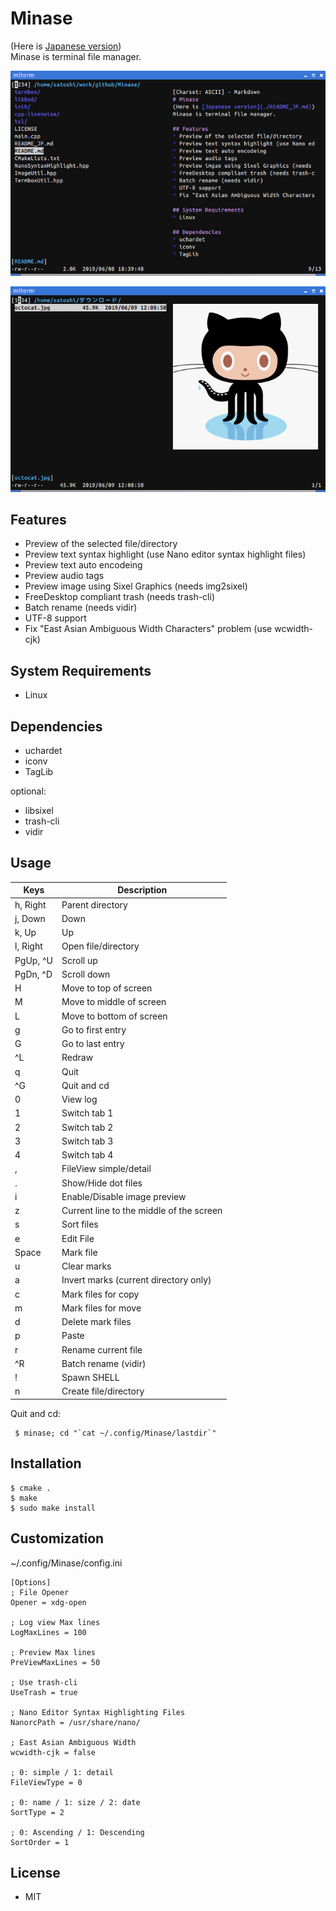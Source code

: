 # Minase
(Here is [Japanese version](./README_JP.md))  
Minase is terminal file manager.

![image](./screenshot00.png)

![image](./screenshot01.png)

## Features
* Preview of the selected file/directory
* Preview text syntax highlight (use Nano editor syntax highlight files)
* Preview text auto encodeing
* Preview audio tags
* Preview image using Sixel Graphics (needs img2sixel)
* FreeDesktop compliant trash (needs trash-cli)
* Batch rename (needs vidir)
* UTF-8 support
* Fix "East Asian Ambiguous Width Characters" problem (use wcwidth-cjk)

## System Requirements
* Linux

## Dependencies
* uchardet
* iconv
* TagLib

optional:
* libsixel
* trash-cli
* vidir

## Usage
|Keys|Description|
| ---- | ---- |
|h, Right| Parent directory|
|j, Down| Down|
|k, Up| Up|
|l, Right| Open file/directory|
|PgUp, ^U| Scroll up|
|PgDn, ^D| Scroll down|
|H| Move to top of screen|
|M| Move to middle of screen|
|L| Move to bottom of screen|
|g| Go to first entry|
|G| Go to last entry|
|^L| Redraw|
|q| Quit|
|^G|  Quit and cd|
|0| View log|
|1| Switch tab 1|
|2| Switch tab 2|
|3| Switch tab 3|
|4| Switch tab 4|
|,| FileView simple/detail|
|.| Show/Hide dot files|
|i| Enable/Disable image preview|
|z| Current line to the middle of the screen|
|s| Sort files|
|e| Edit File|
|Space| Mark file|
|u| Clear marks|
|a| Invert marks (current directory only)|
|c| Mark files for copy|
|m| Mark files for move|
|d| Delete mark files|
|p| Paste|
|r| Rename current file|
|^R| Batch rename (vidir)|
|!| Spawn SHELL|
|n| Create file/directory|

Quit and cd:
```
 $ minase; cd "`cat ~/.config/Minase/lastdir`"
```

## Installation
```
$ cmake .
$ make
$ sudo make install
```

## Customization
~/.config/Minase/config.ini
```
[Options]
; File Opener
Opener = xdg-open

; Log view Max lines
LogMaxLines = 100

; Preview Max lines
PreViewMaxLines = 50

; Use trash-cli
UseTrash = true

; Nano Editor Syntax Highlighting Files
NanorcPath = /usr/share/nano/

; East Asian Ambiguous Width
wcwidth-cjk = false

; 0: simple / 1: detail
FileViewType = 0

; 0: name / 1: size / 2: date
SortType = 2

; 0: Ascending / 1: Descending
SortOrder = 1
```

## License
* MIT
